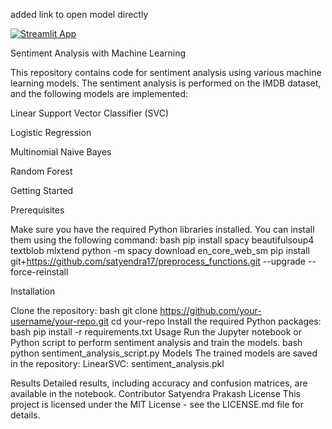 added link to open model directly 


[![Streamlit App](https://static.streamlit.io/badges/streamlit_badge_black_white.svg)](https://satyendra17-sentiment-analysis-model-using-ml-app-s6nueh.streamlit.app/)


Sentiment Analysis with Machine Learning 


This repository contains code for sentiment analysis using various machine learning models. The sentiment analysis is performed on the IMDB dataset, and the following models are implemented: 


Linear Support Vector Classifier (SVC)

Logistic Regression

Multinomial Naive Bayes

Random Forest 



Getting Started 

Prerequisites 

Make sure you have the required Python libraries installed.
You can install them using the following command: 
bash 
pip install spacy beautifulsoup4 textblob mlxtend
python -m spacy download en_core_web_sm
pip install git+https://github.com/satyendra17/preprocess_functions.git --upgrade --force-reinstall 

Installation 

Clone the repository: 
bash git clone https://github.com/your-username/your-repo.git cd your-repo 
Install the required Python packages: 
bash
pip install -r requirements.txt Usage Run the Jupyter notebook or Python script to perform sentiment analysis and train the models. 
bash 
python sentiment_analysis_script.py Models The trained models are saved in the repository: 
LinearSVC: sentiment_analysis.pkl 

Results 
Detailed results, including accuracy and confusion matrices, are available in the notebook.  Contributor Satyendra Prakash  License This project is licensed under the MIT License - see the LICENSE.md file for details.  
